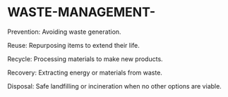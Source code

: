 # WASTE-MANAGEMENT-
Prevention: Avoiding waste generation.

Reuse: Repurposing items to extend their life.

Recycle: Processing materials to make new products.

Recovery: Extracting energy or materials from waste.

Disposal: Safe landfilling or incineration when no other options are viable.
